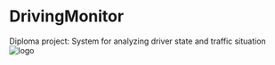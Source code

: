# DrivingMonitor
 Diploma project: System for analyzing driver state and traffic situation
![logo](https://user-images.githubusercontent.com/44686160/118567730-ffc82080-b77e-11eb-8f9c-215aae4bba72.png)
